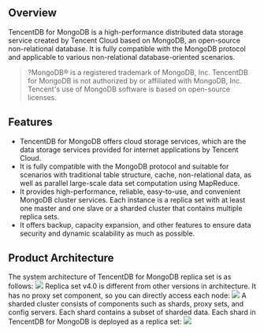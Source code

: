 ## Overview
TencentDB for MongoDB is a high-performance distributed data storage service created by Tencent Cloud based on MongoDB, an open-source non-relational database. It is fully compatible with the MongoDB protocol and applicable to various non-relational database-oriented scenarios.

>?MongoDB® is a registered trademark of MongoDB, Inc. TencentDB for MongoDB is not authorized by or affiliated with MongoDB, Inc. Tencent's use of MongoDB software is based on open-source licenses.

## Features
- TencentDB for MongoDB offers cloud storage services, which are the data storage services provided for internet applications by Tencent Cloud.
- It is fully compatible with the MongoDB protocol and suitable for scenarios with traditional table structure, cache, non-relational data, as well as parallel large-scale data set computation using MapReduce.
- It provides high-performance, reliable, easy-to-use, and convenient MongoDB cluster services. Each instance is a replica set with at least one master and one slave or a sharded cluster that contains multiple replica sets.
- It offers backup, capacity expansion, and other features to ensure data security and dynamic scalability as much as possible.

## Product Architecture
The system architecture of TencentDB for MongoDB replica set is as follows:
![](https://main.qcloudimg.com/raw/a711f69354ab4c61295b5dbe1edb57a9.png)
Replica set v4.0 is different from other versions in architecture. It has no proxy set component, so you can directly access each node:
![](https://main.qcloudimg.com/raw/ae87f544b36226d0081ef8e11299b7a4.png)
A sharded cluster consists of components such as shards, proxy sets, and config servers. Each shard contains a subset of sharded data. Each shard in TencentDB for MongoDB is deployed as a replica set:
![](https://main.qcloudimg.com/raw/89564dc17533c57719f23ad78316e471.png)

